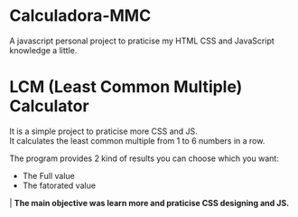 # Calculadora-MMC
A javascript personal project to praticise my HTML CSS and JavaScript knowledge a little.

# LCM (Least Common Multiple) Calculator

  It is a simple project to praticise more CSS and JS.<br>
  It calculates the least common multiple from 1 to 6 numbers
  in a row.
  
  The program provides 2 kind of results you can choose which
  you want:
  
  - The Full value
  - The fatorated value
  
| <b>The main objective was learn more and praticise CSS designing and JS.</b>
